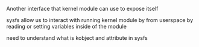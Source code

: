 Another interface that kernel module can use to expose itself

sysfs allow us to interact with running kernel module by from userspace by reading or setting variables inside of the module

need to understand what is kobject and attribute in sysfs
